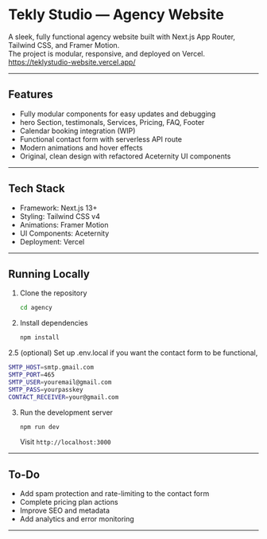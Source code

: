 # Tekly Studio — Agency Website

A sleek, fully functional agency website built with Next.js App Router, Tailwind CSS, and Framer Motion.  
The project is modular, responsive, and deployed on Vercel.
https://teklystudio-website.vercel.app/

---

## Features

- Fully modular components for easy updates and debugging
- hero Section, testimonals, Services, Pricing, FAQ, Footer
- Calendar booking integration (WIP)
- Functional contact form with serverless API route
- Modern animations and hover effects
- Original, clean design with refactored Aceternity UI components

---

## Tech Stack

- Framework: Next.js 13+ 
- Styling: Tailwind CSS v4
- Animations: Framer Motion
- UI Components: Aceternity 
- Deployment: Vercel

---

## Running Locally

1. Clone the repository

   ```bash
   cd agency
   ```

2. Install dependencies

   ```bash
   npm install
   ```
2.5 (optional) Set up .env.local if you want the contact form to be functional,

   ```bash
   SMTP_HOST=smtp.gmail.com
   SMTP_PORT=465
   SMTP_USER=youremail@gmail.com
   SMTP_PASS=yourpasskey
   CONTACT_RECEIVER=your@gmail.com  
   ```

3. Run the development server

   ```bash
   npm run dev
   ```

   Visit `http://localhost:3000`

---

## To-Do

- Add spam protection and rate-limiting to the contact form
- Complete pricing plan actions
- Improve SEO and metadata
- Add analytics and error monitoring

---
